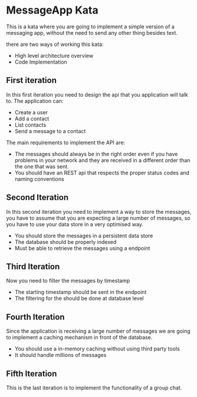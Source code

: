 # MessageApp Kata

This is a kata where you are going to implement a simple version of a messaging app, without the need to send any other thing besides text. 

there are two ways of working this kata:

- High level architecture overview
- Code Implementation

## First iteration

In this first iteration you need to design the api that you application will talk to. The application can:

- Create a user
- Add a contact
- List contacts
- Send a message to a contact

The main requirements to implement the API are:

- The messages should always be in the right order even if you have problems in your network and they are received in a different order than the one that was sent.
- You should have an REST api that respects the proper status codes and naming conventions

## Second Iteration

In this second iteration you need to implement a way to store the messages, you have to assume that you are expecting a large number of messages, so you have to use your data store in a very optimised way.

- You should store the messages in a persistent data store
- The database should be properly indexed
- Must be able to retrieve the messages using a endpoint

## Third Iteration

Now you need to filter the messages by timestamp

- The starting timestamp should be sent in the endpoint
- The filtering for the should be done at database level

## Fourth Iteration

Since the application is receiving a large number of messages we are going to implement a caching mechanism in front of the database. 

- You should use a in-memory caching without using third party tools
- It should handle millions of messages

## Fifth Iteration

This is the last iteration is to implement the functionality of a group chat.
